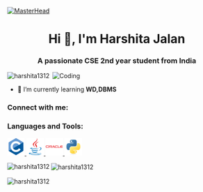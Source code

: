 [![MasterHead](https://in.pinterest.com/pin/764837949221236977/)](https://Harshita1312.io)
<h1 align="center">Hi 👋, I'm Harshita Jalan</h1>
<h3 align="center">A passionate CSE 2nd year student from India</h3>
<img align="right" alt="Coding" width="400" src="https://www.behance.net/gallery/116770475/Animated-illustrations">

<p align="left"> <img src="https://komarev.com/ghpvc/?username=harshita1312&label=Profile%20views&color=0e75b6&style=flat" alt="harshita1312" /> </p>

- 🌱 I’m currently learning **WD,DBMS**

<h3 align="left">Connect with me:</h3>
<p align="left">
</p>

<h3 align="left">Languages and Tools:</h3>
<p align="left"> <a href="https://www.cprogramming.com/" target="_blank" rel="noreferrer"> <img src="https://raw.githubusercontent.com/devicons/devicon/master/icons/c/c-original.svg" alt="c" width="40" height="40"/> </a> <a href="https://www.java.com" target="_blank" rel="noreferrer"> <img src="https://raw.githubusercontent.com/devicons/devicon/master/icons/java/java-original.svg" alt="java" width="40" height="40"/> </a> <a href="https://www.oracle.com/" target="_blank" rel="noreferrer"> <img src="https://raw.githubusercontent.com/devicons/devicon/master/icons/oracle/oracle-original.svg" alt="oracle" width="40" height="40"/> </a> <a href="https://www.python.org" target="_blank" rel="noreferrer"> <img src="https://raw.githubusercontent.com/devicons/devicon/master/icons/python/python-original.svg" alt="python" width="40" height="40"/> </a> </p>

<p><img align="left" src="https://github-readme-stats.vercel.app/api/top-langs?username=harshita1312&show_icons=true&locale=en&layout=compact" alt="harshita1312" /></p>

<p>&nbsp;<img align="center" src="https://github-readme-stats.vercel.app/api?username=harshita1312&show_icons=true&locale=en" alt="harshita1312" /></p>

<p><img align="center" src="https://github-readme-streak-stats.herokuapp.com/?user=harshita1312&" alt="harshita1312" /></p>

